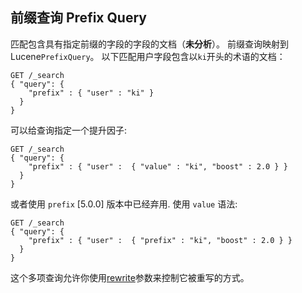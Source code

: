 ## 前缀查询 Prefix Query

匹配包含具有指定前缀的字段的字段的文档（**未分析**）。 前缀查询映射到Lucene`PrefixQuery`。 以下匹配用户字段包含以`ki`开头的术语的文档：
    
    GET /_search
    { "query": {
        "prefix" : { "user" : "ki" }
      }
    }

可以给查询指定一个提升因子:
    
    GET /_search
    { "query": {
        "prefix" : { "user" :  { "value" : "ki", "boost" : 2.0 } }
      }
    }

或者使用 `prefix` [5.0.0] 版本中已经弃用. 使用 `value` 语法:
    
    
    GET /_search
    { "query": {
        "prefix" : { "user" :  { "prefix" : "ki", "boost" : 2.0 } }
      }
    }

这个多项查询允许你使用[rewrite](query-dsl-multi-term-rewrite.html)参数来控制它被重写的方式。
